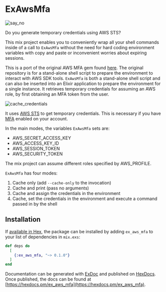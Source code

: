 # ExAwsMfa

![say_no](https://user-images.githubusercontent.com/8156884/38176073-c965151c-35df-11e8-9c63-68b72268adbb.jpg)

Do you generate temporary credentials using AWS STS?

This mix project enables you to conveniently wrap all your shell commands
inside of a call to `ExAwsMfa` without the need for hard coding environment
variables with copy and paste or inconvenient worries about expiring sessions.

This is a port of the original AWS MFA gem found [here](https://github.com/lonelyplanet/aws-mfa/). The original repository is for a stand-alone shell script to prepare the environment to interact with AWS SDK tools. `ExAwsMfa` is both a stand-alone shell script and can also be inserted into an Elixir application to prepare the environment for a single instance. It retrieves temporary credentials for assuming an AWS role, by first obtaining an MFA token from the user.

![cache_credentials](https://user-images.githubusercontent.com/8156884/38176076-ea74815c-35df-11e8-9369-776ac0431050.gif)

It uses [AWS STS](http://docs.aws.amazon.com/cli/latest/reference/sts/index.html) to get temporary credentials. This is necessary if you have [MFA](https://aws.amazon.com/iam/details/mfa/) enabled on your account.

In the main modes, the variables `ExAwsMfa` sets are:

* AWS_SECRET_ACCESS_KEY
* AWS_ACCESS_KEY_ID
* AWS_SESSION_TOKEN
* AWS_SECURITY_TOKEN

The mix project can assume different roles specified by AWS_PROFILE.

`ExAwsMfa` has four modes:

1. Cache only (add `--cache-only` to the invocation)
2. Cache and print (pass no arguments)
2. Cache and assign the credentials in the environment
4. Cache, set the credentials in the environment and execute a command passed in
by the shell

## Installation

If [available in Hex](https://hex.pm/docs/publish), the package can be installed
by adding `ex_aws_mfa` to your list of dependencies in `mix.exs`:

```elixir
def deps do
  [
    {:ex_aws_mfa, "~> 0.1.0"}
  ]
end
```

Documentation can be generated with [ExDoc](https://github.com/elixir-lang/ex_doc)
and published on [HexDocs](https://hexdocs.pm). Once published, the docs can
be found at [https://hexdocs.pm/ex_aws_mfa](https://hexdocs.pm/ex_aws_mfa).
